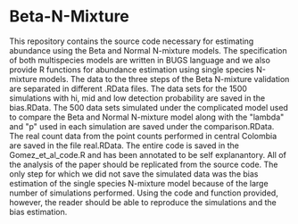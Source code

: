 # Beta-N-Mixture
This repository contains the source code necessary for estimating abundance using the Beta and Normal N-mixture models. The specification of both multispecies models are written in BUGS language and we also provide R functions for abundance estimation using single species N-mixture models. The data to the three steps of the Beta N-mixture validation are separated in different .RData files. The data sets for the 1500 simulations with hi, mid and low detection probability are saved in the bias.RData. The 500 data sets simulated under the complicated model used to compare the Beta and Normal N-mixture model along with the "lambda" and "p" used in each simulation are saved under the comparison.RData. The real count data from the point counts performed in central Colombia are saved in the file real.RData. The entire code is saved in the Gomez_et_al_code.R and has been annotated to be self explanantory. All of the analysis of the paper should be replicated from the source code. The only step for which we did not save the simulated data was the bias estimation of the single species N-mixture model because of the large number of simulations performed. Using the code and function provided, however, the reader should be able to reproduce the simulations and the bias estimation. 
